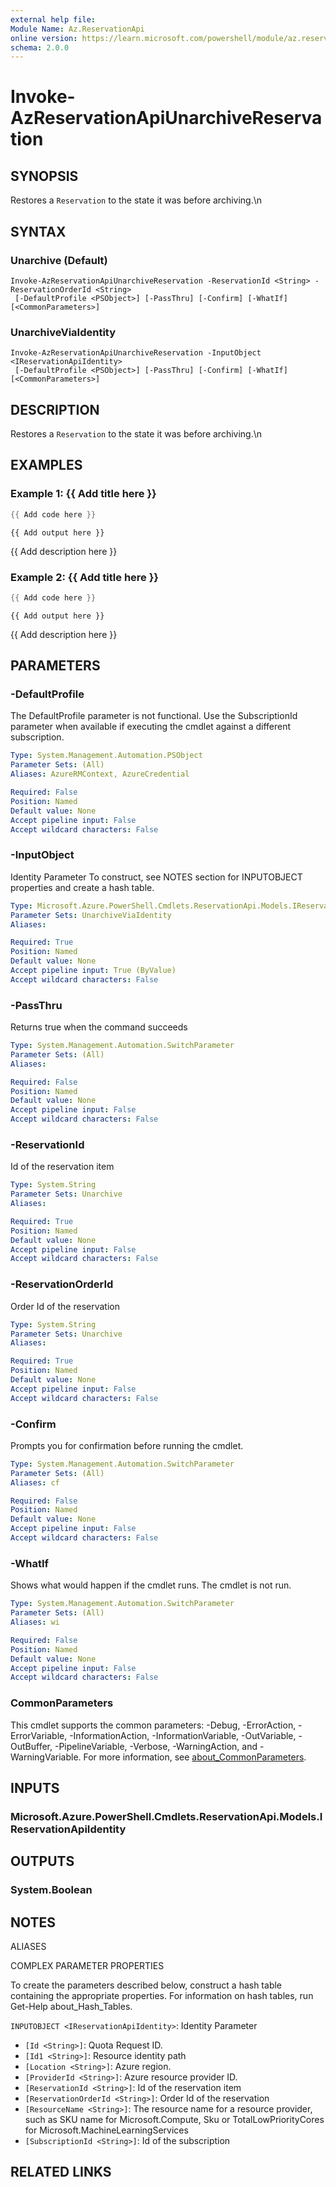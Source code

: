 ```yaml
---
external help file:
Module Name: Az.ReservationApi
online version: https://learn.microsoft.com/powershell/module/az.reservationapi/invoke-azreservationapiunarchivereservation
schema: 2.0.0
---
```


# Invoke-AzReservationApiUnarchiveReservation

## SYNOPSIS
Restores a `Reservation` to the state it was before archiving.\n

## SYNTAX

### Unarchive (Default)
```
Invoke-AzReservationApiUnarchiveReservation -ReservationId <String> -ReservationOrderId <String>
 [-DefaultProfile <PSObject>] [-PassThru] [-Confirm] [-WhatIf] [<CommonParameters>]
```

### UnarchiveViaIdentity
```
Invoke-AzReservationApiUnarchiveReservation -InputObject <IReservationApiIdentity>
 [-DefaultProfile <PSObject>] [-PassThru] [-Confirm] [-WhatIf] [<CommonParameters>]
```

## DESCRIPTION
Restores a `Reservation` to the state it was before archiving.\n

## EXAMPLES

### Example 1: {{ Add title here }}
```powershell
{{ Add code here }}
```

```output
{{ Add output here }}
```

{{ Add description here }}

### Example 2: {{ Add title here }}
```powershell
{{ Add code here }}
```

```output
{{ Add output here }}
```

{{ Add description here }}

## PARAMETERS

### -DefaultProfile
The DefaultProfile parameter is not functional.
Use the SubscriptionId parameter when available if executing the cmdlet against a different subscription.

```yaml
Type: System.Management.Automation.PSObject
Parameter Sets: (All)
Aliases: AzureRMContext, AzureCredential

Required: False
Position: Named
Default value: None
Accept pipeline input: False
Accept wildcard characters: False
```

### -InputObject
Identity Parameter
To construct, see NOTES section for INPUTOBJECT properties and create a hash table.

```yaml
Type: Microsoft.Azure.PowerShell.Cmdlets.ReservationApi.Models.IReservationApiIdentity
Parameter Sets: UnarchiveViaIdentity
Aliases:

Required: True
Position: Named
Default value: None
Accept pipeline input: True (ByValue)
Accept wildcard characters: False
```

### -PassThru
Returns true when the command succeeds

```yaml
Type: System.Management.Automation.SwitchParameter
Parameter Sets: (All)
Aliases:

Required: False
Position: Named
Default value: None
Accept pipeline input: False
Accept wildcard characters: False
```

### -ReservationId
Id of the reservation item

```yaml
Type: System.String
Parameter Sets: Unarchive
Aliases:

Required: True
Position: Named
Default value: None
Accept pipeline input: False
Accept wildcard characters: False
```

### -ReservationOrderId
Order Id of the reservation

```yaml
Type: System.String
Parameter Sets: Unarchive
Aliases:

Required: True
Position: Named
Default value: None
Accept pipeline input: False
Accept wildcard characters: False
```

### -Confirm
Prompts you for confirmation before running the cmdlet.

```yaml
Type: System.Management.Automation.SwitchParameter
Parameter Sets: (All)
Aliases: cf

Required: False
Position: Named
Default value: None
Accept pipeline input: False
Accept wildcard characters: False
```

### -WhatIf
Shows what would happen if the cmdlet runs.
The cmdlet is not run.

```yaml
Type: System.Management.Automation.SwitchParameter
Parameter Sets: (All)
Aliases: wi

Required: False
Position: Named
Default value: None
Accept pipeline input: False
Accept wildcard characters: False
```

### CommonParameters
This cmdlet supports the common parameters: -Debug, -ErrorAction, -ErrorVariable, -InformationAction, -InformationVariable, -OutVariable, -OutBuffer, -PipelineVariable, -Verbose, -WarningAction, and -WarningVariable. For more information, see [about_CommonParameters](http://go.microsoft.com/fwlink/?LinkID=113216).

## INPUTS

### Microsoft.Azure.PowerShell.Cmdlets.ReservationApi.Models.IReservationApiIdentity

## OUTPUTS

### System.Boolean

## NOTES

ALIASES

COMPLEX PARAMETER PROPERTIES

To create the parameters described below, construct a hash table containing the appropriate properties. For information on hash tables, run Get-Help about_Hash_Tables.


`INPUTOBJECT <IReservationApiIdentity>`: Identity Parameter
  - `[Id <String>]`: Quota Request ID.
  - `[Id1 <String>]`: Resource identity path
  - `[Location <String>]`: Azure region.
  - `[ProviderId <String>]`: Azure resource provider ID.
  - `[ReservationId <String>]`: Id of the reservation item
  - `[ReservationOrderId <String>]`: Order Id of the reservation
  - `[ResourceName <String>]`: The resource name for a resource provider, such as SKU name for Microsoft.Compute, Sku or TotalLowPriorityCores for Microsoft.MachineLearningServices
  - `[SubscriptionId <String>]`: Id of the subscription

## RELATED LINKS


